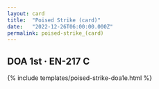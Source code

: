 ```yaml
---
layout: card
title:  "Poised Strike (card)"
date:   "2022-12-26T06:00:00.000Z"
permalink: poised-strike_(card)
---
```


## DOA 1st &middot; EN-217 C

{% include templates/poised-strike-doa1e.html %}
